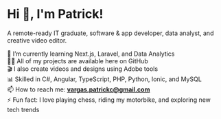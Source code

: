 
# Hi 👋, I'm Patrick!  
A remote-ready IT graduate, software & app developer, data analyst, and creative video editor.  

🌱 I’m currently learning Next.js, Laravel, and Data Analytics  
👨‍💻 All of my projects are available here on GitHub  
🎬 I also create videos and designs using Adobe tools  
📊 Skilled in C#, Angular, TypeScript, PHP, Python, Ionic, and MySQL  
📫 How to reach me: **vargas.patrickc@gmail.com**  
⚡ Fun fact: I love playing chess, riding my motorbike, and exploring new tech trends  
